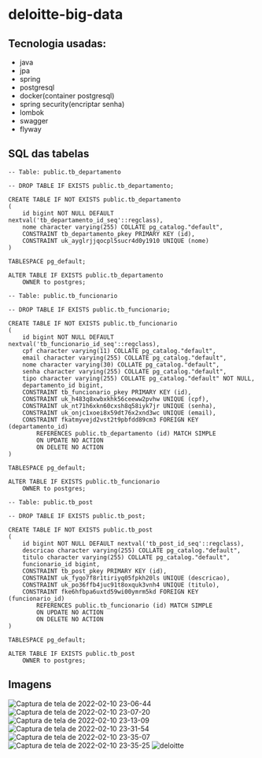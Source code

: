 # deloitte-big-data
## Tecnologia usadas:
- java
- jpa
- spring
- postgresql
- docker(container postgresql)
- spring security(encriptar senha)
- lombok
- swagger
- flyway

## SQL das tabelas
```
-- Table: public.tb_departamento

-- DROP TABLE IF EXISTS public.tb_departamento;

CREATE TABLE IF NOT EXISTS public.tb_departamento
(
    id bigint NOT NULL DEFAULT nextval('tb_departamento_id_seq'::regclass),
    nome character varying(255) COLLATE pg_catalog."default",
    CONSTRAINT tb_departamento_pkey PRIMARY KEY (id),
    CONSTRAINT uk_ayglrjjqocpl5sucr4d0y1910 UNIQUE (nome)
)

TABLESPACE pg_default;

ALTER TABLE IF EXISTS public.tb_departamento
    OWNER to postgres;
```

```
-- Table: public.tb_funcionario

-- DROP TABLE IF EXISTS public.tb_funcionario;

CREATE TABLE IF NOT EXISTS public.tb_funcionario
(
    id bigint NOT NULL DEFAULT nextval('tb_funcionario_id_seq'::regclass),
    cpf character varying(11) COLLATE pg_catalog."default",
    email character varying(255) COLLATE pg_catalog."default",
    nome character varying(30) COLLATE pg_catalog."default",
    senha character varying(255) COLLATE pg_catalog."default",
    tipo character varying(255) COLLATE pg_catalog."default" NOT NULL,
    departamento_id bigint,
    CONSTRAINT tb_funcionario_pkey PRIMARY KEY (id),
    CONSTRAINT uk_h483q8xwbxkhk56ceeww2pvhw UNIQUE (cpf),
    CONSTRAINT uk_nt71h6xkn60cxsh8q58iyk7jr UNIQUE (senha),
    CONSTRAINT uk_onjc1xoei8x59dt76x2xnd3wc UNIQUE (email),
    CONSTRAINT fkatmyvejd2vst2t9pbfdd89cm3 FOREIGN KEY (departamento_id)
        REFERENCES public.tb_departamento (id) MATCH SIMPLE
        ON UPDATE NO ACTION
        ON DELETE NO ACTION
)

TABLESPACE pg_default;

ALTER TABLE IF EXISTS public.tb_funcionario
    OWNER to postgres;
```

```
-- Table: public.tb_post

-- DROP TABLE IF EXISTS public.tb_post;

CREATE TABLE IF NOT EXISTS public.tb_post
(
    id bigint NOT NULL DEFAULT nextval('tb_post_id_seq'::regclass),
    descricao character varying(255) COLLATE pg_catalog."default",
    titulo character varying(255) COLLATE pg_catalog."default",
    funcionario_id bigint,
    CONSTRAINT tb_post_pkey PRIMARY KEY (id),
    CONSTRAINT uk_fyqo7f8r1tiriyq05fpkh20ls UNIQUE (descricao),
    CONSTRAINT uk_po36ffb4juc91t8oxquk3vnh4 UNIQUE (titulo),
    CONSTRAINT fke6hfbpa6uxtd59wi00ymrm5kd FOREIGN KEY (funcionario_id)
        REFERENCES public.tb_funcionario (id) MATCH SIMPLE
        ON UPDATE NO ACTION
        ON DELETE NO ACTION
)

TABLESPACE pg_default;

ALTER TABLE IF EXISTS public.tb_post
    OWNER to postgres;
```
## Imagens
![Captura de tela de 2022-02-10 23-06-44](https://user-images.githubusercontent.com/671694/153529315-bbe64fdd-a423-4aec-b6e9-ac8835f6e4ef.png)
![Captura de tela de 2022-02-10 23-07-20](https://user-images.githubusercontent.com/671694/153529319-00e89038-aca2-4d0f-b44f-94c5e7bb21c5.png)
![Captura de tela de 2022-02-10 23-13-09](https://user-images.githubusercontent.com/671694/153529321-1a6cabcf-105e-449e-9547-bb0cdc718fde.png)
![Captura de tela de 2022-02-10 23-31-54](https://user-images.githubusercontent.com/671694/153529322-e5851581-32d8-4f79-85f8-4cc02a9446ba.png)
![Captura de tela de 2022-02-10 23-35-07](https://user-images.githubusercontent.com/671694/153529323-e38a1dc3-c4f8-418c-90a2-e1c7faf49ae9.png)
![Captura de tela de 2022-02-10 23-35-25](https://user-images.githubusercontent.com/671694/153529326-cc412176-8f7c-4c2e-9bf5-7a98c3548a31.png)
![deloitte](https://user-images.githubusercontent.com/671694/153688418-247579ee-a685-4c87-a752-83210363d7e7.jpg)
